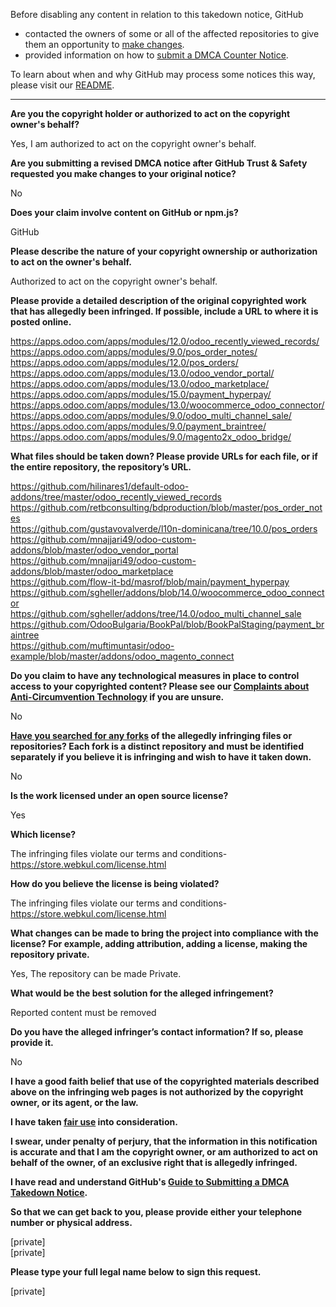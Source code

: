 Before disabling any content in relation to this takedown notice, GitHub
- contacted the owners of some or all of the affected repositories to give them an opportunity to [make changes](https://docs.github.com/en/github/site-policy/dmca-takedown-policy#a-how-does-this-actually-work).
- provided information on how to [submit a DMCA Counter Notice](https://docs.github.com/en/articles/guide-to-submitting-a-dmca-counter-notice).

To learn about when and why GitHub may process some notices this way, please visit our [README](https://github.com/github/dmca/blob/master/README.md#anatomy-of-a-takedown-notice).

---

**Are you the copyright holder or authorized to act on the copyright owner's behalf?**  
  
Yes, I am authorized to act on the copyright owner's behalf.  
  
**Are you submitting a revised DMCA notice after GitHub Trust & Safety requested you make changes to your original notice?**  
  
No  
  
**Does your claim involve content on GitHub or npm.js?**  
  
GitHub  
  
**Please describe the nature of your copyright ownership or authorization to act on the owner's behalf.**  
  
Authorized to act on the copyright owner's behalf.  
  
**Please provide a detailed description of the original copyrighted work that has allegedly been infringed. If possible, include a URL to where it is posted online.**  
  
https://apps.odoo.com/apps/modules/12.0/odoo_recently_viewed_records/  
https://apps.odoo.com/apps/modules/9.0/pos_order_notes/  
https://apps.odoo.com/apps/modules/12.0/pos_orders/  
https://apps.odoo.com/apps/modules/13.0/odoo_vendor_portal/  
https://apps.odoo.com/apps/modules/13.0/odoo_marketplace/  
https://apps.odoo.com/apps/modules/15.0/payment_hyperpay/  
https://apps.odoo.com/apps/modules/13.0/woocommerce_odoo_connector/  
https://apps.odoo.com/apps/modules/9.0/odoo_multi_channel_sale/  
https://apps.odoo.com/apps/modules/9.0/payment_braintree/  
https://apps.odoo.com/apps/modules/9.0/magento2x_odoo_bridge/  
  
**What files should be taken down? Please provide URLs for each file, or if the entire repository, the repository’s URL.**  
  
https://github.com/hilinares1/default-odoo-addons/tree/master/odoo_recently_viewed_records  
https://github.com/retbconsulting/bdproduction/blob/master/pos_order_notes  
https://github.com/gustavovalverde/l10n-dominicana/tree/10.0/pos_orders  
https://github.com/mnajjari49/odoo-custom-addons/blob/master/odoo_vendor_portal  
https://github.com/mnajjari49/odoo-custom-addons/blob/master/odoo_marketplace  
https://github.com/flow-it-bd/masrof/blob/main/payment_hyperpay  
https://github.com/sgheller/addons/blob/14.0/woocommerce_odoo_connector  
https://github.com/sgheller/addons/tree/14.0/odoo_multi_channel_sale  
https://github.com/OdooBulgaria/BookPal/blob/BookPalStaging/payment_braintree  
https://github.com/muftimuntasir/odoo-example/blob/master/addons/odoo_magento_connect  
  
**Do you claim to have any technological measures in place to control access to your copyrighted content? Please see our <a href="https://docs.github.com/articles/guide-to-submitting-a-dmca-takedown-notice#complaints-about-anti-circumvention-technology">Complaints about Anti-Circumvention Technology</a> if you are unsure.**  
  
No  
  
**<a href="https://docs.github.com/articles/dmca-takedown-policy#b-what-about-forks-or-whats-a-fork">Have you searched for any forks</a> of the allegedly infringing files or repositories? Each fork is a distinct repository and must be identified separately if you believe it is infringing and wish to have it taken down.**  
  
No  
  
**Is the work licensed under an open source license?**  
  
Yes  
  
**Which license?**  
  
The infringing files violate our terms and conditions- https://store.webkul.com/license.html  
  
**How do you believe the license is being violated?**  
  
The infringing files violate our terms and conditions- https://store.webkul.com/license.html  
  
**What changes can be made to bring the project into compliance with the license? For example, adding attribution, adding a license, making the repository private.**  
  
Yes, The repository can be made Private.  
  
**What would be the best solution for the alleged infringement?**  
  
Reported content must be removed  
  
**Do you have the alleged infringer’s contact information? If so, please provide it.**  
  
No  
  
**I have a good faith belief that use of the copyrighted materials described above on the infringing web pages is not authorized by the copyright owner, or its agent, or the law.**  
  
**I have taken <a href="https://www.lumendatabase.org/topics/22">fair use</a> into consideration.**  
  
**I swear, under penalty of perjury, that the information in this notification is accurate and that I am the copyright owner, or am authorized to act on behalf of the owner, of an exclusive right that is allegedly infringed.**  
  
**I have read and understand GitHub's <a href="https://docs.github.com/articles/guide-to-submitting-a-dmca-takedown-notice/">Guide to Submitting a DMCA Takedown Notice</a>.**  
  
**So that we can get back to you, please provide either your telephone number or physical address.**  
  
[private]  
[private]  
  
**Please type your full legal name below to sign this request.**  
  
[private]   
